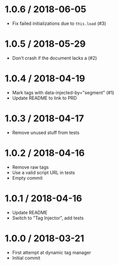 1.0.6 / 2018-06-05
==================

  * Fix failed initializations due to `this.load` (#3)

1.0.5 / 2018-05-29
==================

  * Don't crash if the document lacks a <head> (#2)

1.0.4 / 2018-04-19
==================

  * Mark tags with data-injected-by="segment" (#1)
  * Update README to link to PRD

1.0.3 / 2018-04-17
==================

  * Remove unused stuff from tests

1.0.2 / 2018-04-16
==================

  * Remove raw tags
  * Use a valid script URL in tests
  * Empty commit

1.0.1 / 2018-04-16
==================

  * Update README
  * Switch to "Tag Injector", add tests

1.0.0 / 2018-03-21
==================

  * First attempt at dynamic tag manager
  * Initial commit
